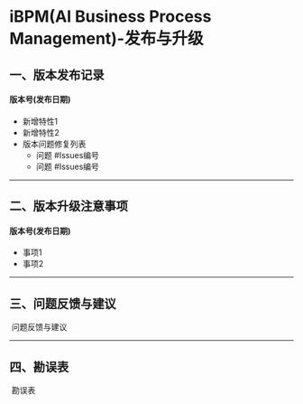 # iBPM(AI Business Process Management)-发布与升级
## 一、版本发布记录
#### 版本号(发布日期)

- 新增特性1
- 新增特性2
- 版本问题修复列表
    - 问题 #Issues编号
    - 问题 #Issues编号

----

## 二、版本升级注意事项

#### 版本号(发布日期)

- 事项1
- 事项2

----

## 三、问题反馈与建议

​		问题反馈与建议

----

## 四、勘误表
​		勘误表

